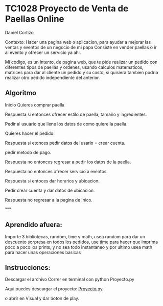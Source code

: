 # TC1028 Proyecto de Venta de Paellas Online

Daniel Cortizo

Contexto:
Hacer una pagina web o aplicacion, para ayudar a mejorar las ventas y eventos de un negocio de mi papa
Consiste en vender paellas o ir al evento y ofrecer un servicio ya ahi.

Mi codigo, es un intento, de pagina web, que te pide realizar un pedido con diferentes tipos de paellas y ordenes, usando 
calculos matematicos, matrices para dar al cliente un pedido y su costo, si quisiera tambien podria realizar otro pedido
independiente del anterior.



## Algoritmo

Inicio
Quieres comprar paella.

Respuesta si entonces ofrecer estilo de paella, tamaño y ingredientes.

Pedir al usuario que llene los datos de como quiere la paella.

Quieres hacer el pedido.

Respuesta si etonces pedir datos del usario = crear cuenta.

pedir metodo de pago.

Respuesta no entonces regresar a pedir los datos de la paella.

Respuesta no entonces ofrecer servicio a eventos.

Respuesta si entoces dar horarios y ubicacion.

Pedir crear cuenta y dar datos de ubicacion.

Respuesta no regresar a la pagina de inico.

"""

## Aprendido afuera: 
 Importe 3 bibliotecas, random, time y math, usea random para dar un descuento sorpresa en todos los pedidos, use time 
 para hacer que imprima poco a poco los prints, y no sea todo instantaneo y por ultimo usea math para hacer unas operaciones
 basicas

## Instrucciones: 
Descargar el archivo 
Correr en terminal con python Proyecto.py

Aqui puedes descargar el proyecto:
[Proyecto.py](https://github.com/user-attachments/files/23028761/Proyecto.py)

o abrir en Visual y dar boton de play.
